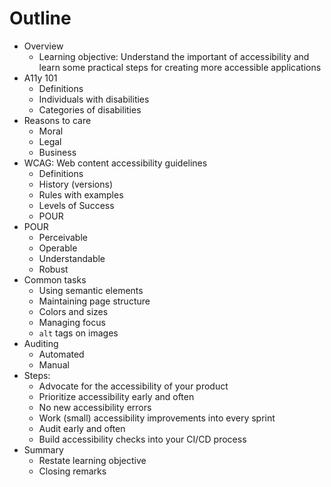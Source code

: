 # Outline

- Overview
   - Learning objective: Understand the important of accessibility and learn some practical steps for creating more accessible applications
- A11y 101
   - Definitions
   - Individuals with disabilities
   - Categories of disabilities
- Reasons to care
   - Moral
   - Legal
   - Business
- WCAG: Web content accessibility guidelines
   - Definitions
   - History (versions)
   - Rules with examples
   - Levels of Success
   - POUR
- POUR
   - Perceivable
   - Operable
   - Understandable
   - Robust
- Common tasks
   - Using semantic elements
   - Maintaining page structure
   - Colors and sizes
   - Managing focus
   - `alt` tags on images
- Auditing
   - Automated
   - Manual
- Steps:
   - Advocate for the accessibility of your product
   - Prioritize accessibility early and often
   - No new accessibility errors
   - Work (small) accessibility improvements into every sprint
   - Audit early and often
   - Build accessibility checks into your CI/CD process
- Summary
   - Restate learning objective
   - Closing remarks
